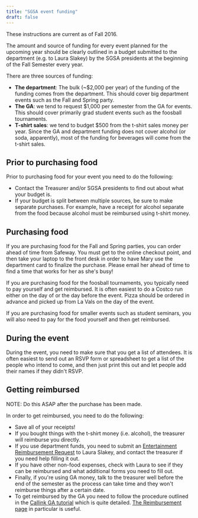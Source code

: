 ```yaml
---
title: "SGSA event funding"
draft: false
---
```


These instructions are current as of Fall 2016.

The amount and source of funding for every event planned for the upcoming year should be clearly outlined in a budget submitted to the department (e.g. to Laura Slakey) by the SGSA presidents at the beginning of the Fall Semester every year.

There are three sources of funding:

- **The department**: The bulk (~$2,000 per year) of the funding of the funding comes from the department. This should cover big department events such as the Fall and Spring party.
- **The GA**: we tend to request $1,000 per semester from the GA for events. This should cover primarily grad student events such as the foosball tournaments.
- **T-shirt sales**: we tend to budget $500 from the t-shirt sales money per year. Since the GA and department funding does not cover alcohol (or soda, apparently), most of the funding for beverages will come from the t-shirt sales.

## Prior to purchasing food

Prior to purchasing food for your event you need to do the following:
- Contact the Treasurer and/or SGSA presidents to find out about what your budget is.
- If your budget is split between multiple sources, be sure to make separate purchases. For example, have a receipt for alcohol separate from the food because alcohol must be reimbursed using t-shirt money.

## Purchasing food

If you are purchasing food for the Fall and Spring parties, you can order ahead of time from Safeway. You must get to the online checkout point, and then take your laptop to the front desk in order to have Mary use the department card to finalize the purchase. Please email her ahead of time to find a time that works for her as she's busy!

If you are purchasing food for the foosball tournaments, you typically need to pay yourself and get reimbursed. It is often easiest to do a Costco run either on the day of or the day before the event. Pizza should be ordered in advance and picked up from La Vals on the day of the event.

If you are purchasing food for smaller events such as student seminars, you will also need to pay for the food yourself and then get reimbursed.

## During the event

During the event, you need to make sure that you get a list of attendees. It is often easiest to send out an RSVP form or spreadsheet to get a list of the people who intend to come, and then just print this out and let people add their names if they didn't RSVP.

## Getting reimbursed

NOTE: Do this ASAP after the purchase has been made.

In order to get reimbursed, you need to do the following:
- Save all of your receipts!
- If you bought things with the t-shirt money (i.e. alcohol), the treasurer will reimburse you directly.
- If you use department funds, you need to submit an [Entertainment Reimbursement Request](http://sharedservices.berkeley.edu/pdf/Entertainment-Reimbursement-Form.pdf) to Laura Slakey, and contact the treasurer if you need help filling it out.
- If you have other non-food expenses, check with Laura to see if they can be reimbursed and what additional forms you need to fill out.
- Finally, if you're using GA money, talk to the treasurer well before the end of the semester as the process can take time and they won't reimburse things after a certain date.
- To get reimbursed by the GA you need to follow the procedure outlined in the [Callink GA tutorial](https://ga.berkeley.edu/funding/callink-tutorial) which is quite detailed. [The Reimbursement page](https://ga.berkeley.edu/funding/callink-tutorial/erf) in particular is useful.

